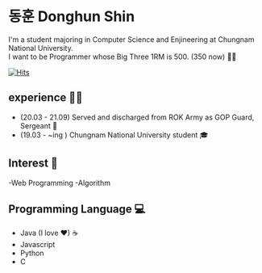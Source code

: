 # 동훈 Donghun Shin

I'm a student majoring in Computer Science and Enjineering at Chungnam National University.
</br>
I want to be Programmer whose Big Three 1RM is 500. (350 now) 💪🏻



[![Hits](https://hits.seeyoufarm.com/api/count/incr/badge.svg?url=https%3A%2F%2Fgithub.com%2FShinDongHun1%2FShinDongHun1&count_bg=%23707070&title_bg=%23000000&icon=&icon_color=%23E7E7E7&title=VISIT&edge_flat=false)](https://hits.seeyoufarm.com)
## experience 🤹‍♀️
- (20.03 - 21.09) Served and discharged from ROK Army as GOP Guard, Sergeant 🔫
- (19.03 - ~ing ) Chungnam National University student 🎓

## Interest 👀
-Web Programming 
-Algorithm

## Programming Language 💻
- Java (I love ❤) ☕
- Javascript
- Python
- C





